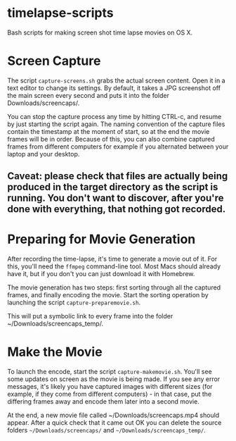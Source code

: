 timelapse-scripts
=================

Bash scripts for making screen shot time lapse movies on OS X.

# Screen Capture

The script `capture-screens.sh` grabs the actual screen content. Open it in a text editor to change its settings. By default, it takes a JPG screenshot off the main screen every second and puts it into the folder Downloads/screencaps/.

You can stop the capture process any time by hitting CTRL-c, and resume by just starting the script again. The naming convention of the capture files contain the timestamp at the moment of start, so at the end the movie frames will be in order. Because of this, you can also combine captured frames from different computers for example if you alternated between your laptop and your desktop.

## Caveat: please check that files are actually being produced in the target directory as the script is running. You don't want to discover, after you're done with everything, that nothing got recorded.

# Preparing for Movie Generation

After recording the time-lapse, it's time to generate a movie out of it. For this, you'll need the `ffmpeg` command-line tool. Most Macs should already have it, but if you don't you can just download it with Homebrew.

The movie generation has two steps: first sorting through all the captured frames, and finally encoding the movie. Start the sorting operation by launching the script `capture-preparemovie.sh`.

This will put a symbolic link to every frame into the folder ~/Downloads/screencaps_temp/.

# Make the Movie

To launch the encode, start the script `capture-makemovie.sh`. You'll see some updates on screen as the movie is being made. If you see any error messages, it's likely you have captured images with different sizes (for example, if they come from different computers) - in that case, put the differing frames away and encode them later into a second movie.

At the end, a new movie file called ~/Downloads/screencaps.mp4 should appear. After a quick check that it came out OK you can delete the source folders `~/Downloads/screencaps/` and `~/Downloads/screencaps_temp/`.

